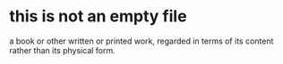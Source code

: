 # this is not an empty file
a book or other written or printed work, regarded in terms of its content rather than its physical form.
